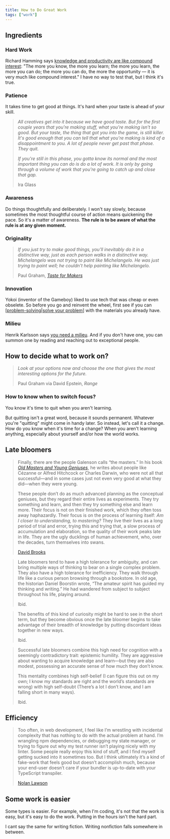 ```yaml
---
title: How to Do Great Work
tags: ["work"]
---
```


## Ingredients

### Hard Work

Richard Hamming says [knowledge and productivity are like compound interest](https://www.paulgraham.com/hamming.html): "The more you know, the more you learn; the more you learn, the more you can do; the more you can do, the more the opportunity — it is very much like compound interest." I have no way to test that, but I think it's true.

### Patience

It takes time to get good at things. It's hard when your taste is ahead of your skill.

> *All creatives get into it because we have good taste. But for the first couple years that you're making stuff, what you're making isn't so good. But your taste, the thing that got you into the game, is still killer. It's good enough that you can tell that what you're making is kind of a disappointment to you. A lot of people never get past that phase. They quit.*
>
> *If you're still in this phase, you gotta know its normal and the most important thing you can do is do a lot of work. It is only by going through a volume of work that you're going to catch up and close that gap.*
>
> Ira Glass

### Awareness

Do things thoughtfully and deliberately. I won't say slowly, because sometimes the most thoughtful course of action means quickening the pace. So it's a matter of awareness. **The rule is to be aware of what the rule is at any given moment.**

### Originality

> *If you just try to make good things, you'll inevitably do it in a distinctive way, just as each person walks in a distinctive way. Michelangelo was not trying to paint like Michelangelo. He was just trying to paint well; he couldn't help painting like Michelangelo.*
>
> Paul Graham, *[Taste for Makers](https://www.paulgraham.com/taste.html)*
>

### Innovation

Yokoi (inventor of the Gameboy) liked to use tech that was cheap or even obselete. So before you go and reinvent the wheel, first see if you can [[problem-solving|solve your problem]] with the materials you already have.

### Milieu

Henrik Karlsson says [you need a milieu](https://www.henrikkarlsson.xyz/p/childhoods). And if you don't have one, you can summon one by reading and reaching out to exceptional people.

## How to decide what to work on?

> *Look at your options now and choose the one that gives the most interesting options for the future.*
>
> Paul Graham via David Epstein, *Range*

### How to know when to switch focus?

You know it's time to quit when you aren't learning. 

But quitting isn't a great word, because it sounds permanent. Whatever you're "quitting" might come in handy later. So instead, let's call it a change. How do you know when it's time for a change? When you aren't learning anything, especially about yourself and/or how the world works.

## Late bloomers

> Finally, there are the people Galenson calls “the masters.” In his book [*Old Masters and Young Geniuses*](https://bookshop.org/a/12476/9780691133805), he writes about people like Cézanne or Alfred Hitchcock or Charles Darwin, who were not all that successful—and in some cases just not even very good at what they did—when they were young.
>
> These people don’t do as much advanced planning as the conceptual geniuses, but they regard their entire lives as experiments. They try something and learn, and then they try something else and learn more. Their focus is not on their finished work, which they often toss away haphazardly. Their focus is on the process of learning itself: *Am I closer to understanding, to mastering?* They live their lives as a long period of trial and error, trying this and trying that, a slow process of accumulation and elaboration, so the quality of their work peaks late in life. They are the ugly ducklings of human achievement, who, over the decades, turn themselves into swans.
>
> [David Brooks](https://www.theatlantic.com/ideas/archive/2024/06/successs-late-bloomers-motivation/678798/)

> Late bloomers tend to have a high tolerance for ambiguity, and can bring multiple ways of thinking to bear on a single complex problem. They also have a high tolerance for inefficiency. They walk through life like a curious person browsing through a bookstore. In old age, the historian Daniel Boorstin wrote, “The amateur spirit has guided my thinking and writing.” He had wandered from subject to subject throughout his life, playing around.
>
> Ibid.

> The benefits of this kind of curiosity might be hard to see in the short term, but they become obvious once the late bloomer begins to take advantage of their breadth of knowledge by putting discordant ideas together in new ways.
>
> Ibid.

> Successful late bloomers combine this high need for cognition with a seemingly contradictory trait: epistemic humility. They are aggressive about wanting to acquire knowledge and learn—but they are also modest, possessing an accurate sense of how much they don’t know.
>
> This mentality combines high self-belief (I can figure this out on my own; I know my standards are right and the world’s standards are wrong) with high self-doubt (There’s a lot I don’t know, and I am falling short in many ways).
>
> Ibid.

## Efficiency

> Too often, in web development, I feel like I’m wrestling with incidental complexity that has nothing to do with the actual problem at hand. I’m wrangling npm dependencies, or debugging my state manager, or trying to figure out why my test runner isn’t playing nicely with my linter. Some people really enjoy this kind of stuff, and I find myself getting sucked into it sometimes too. But I think ultimately it’s a kind of fake-work that feels good but doesn’t accomplish much, because your end-user doesn’t care if your bundler is up-to-date with your TypeScript transpiler.
>
> [Nolan Lawson](https://nolanlawson.com/2023/08/23/use-web-components-for-what-theyre-good-at/)

## Some work is easier

Some types is easier. For example, when I'm coding, it's not that the work is easy, but it's easy to do the work. Putting in the hours isn't the hard part.

I cant say the same for writing fiction. Writing nonfiction falls somewhere in between.

[//begin]: # "Autogenerated link references for markdown compatibility"
[problem-solving|solve your problem]: problem-solving "Problem Solving"
[//end]: # "Autogenerated link references"